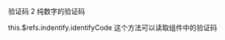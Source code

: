 验证码 2
纯数字的验证码
<identify ref="indentify"></identify>

this.$refs.indentify.identifyCode 这个方法可以读取组件中的验证码
